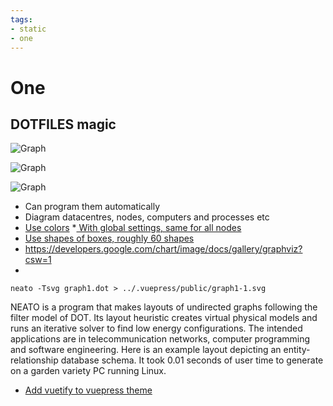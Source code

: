 ```yaml
---
tags:
- static
- one
---
```


# One

## DOTFILES magic

![Graph](/graph1.svg)

![Graph](/graph.svg)

![Graph](/graph1-1.svg)


* Can program them automatically
* Diagram datacentres, nodes, computers and processes etc
* [Use colors](https://graphviz.gitlab.io/_pages/doc/info/colors.html)
  *[ With global settings, same for all nodes](https://stackoverflow.com/questions/28853898/groups-of-nodes-with-the-same-attributes-in-graphviz-file)
* [Use shapes of boxes, roughly 60 shapes](https://graphviz.gitlab.io/_pages/doc/info/shapes.html)
* https://developers.google.com/chart/image/docs/gallery/graphviz?csw=1
*

```
neato -Tsvg graph1.dot > ../.vuepress/public/graph1-1.svg
```

NEATO is a program that makes layouts of undirected graphs following the
filter model of DOT. Its layout heuristic creates virtual physical models and
runs an iterative solver to find low energy configurations. The intended applications are in telecommunication networks, computer programming and software engineering. Here is an example layout depicting an entity-relationship
database schema. It took 0.01 seconds of user time to generate on a garden
variety PC running Linux.

* [Add vuetify to vuepress theme](https://stackoverflow.com/questions/52684077/how-to-add-vuetify-to-default-vuepress-theme)